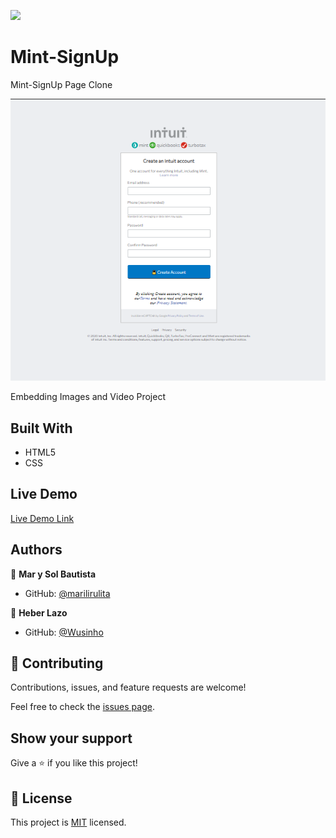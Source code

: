 ![](https://img.shields.io/badge/Microverse-blueviolet)

# Mint-SignUp

Mint-SignUp Page Clone

![screenshot](./images/Screenshot.png)

Embedding Images and Video Project

## Built With

- HTML5
- CSS

## Live Demo

[Live Demo Link](https://wusinho.github.io/Mint-SignUp/)

## Authors

👤 **Mar y Sol Bautista**

- GitHub: [@marilirulita](https://github.com/marilirulita)

👤 **Heber Lazo**

- GitHub: [@Wusinho](https://github.com/Wusinho)

## 🤝 Contributing

Contributions, issues, and feature requests are welcome!

Feel free to check the [issues page](https://github.com/Wusinho/Mint-SignUp/issues).

## Show your support

Give a ⭐️ if you like this project!

## 📝 License

This project is [MIT](LICENSE) licensed.
